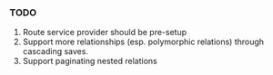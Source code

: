 ### TODO
1. Route service provider should be pre-setup
1. Support more relationships (esp. polymorphic relations) through cascading saves.
1. Support paginating nested relations
